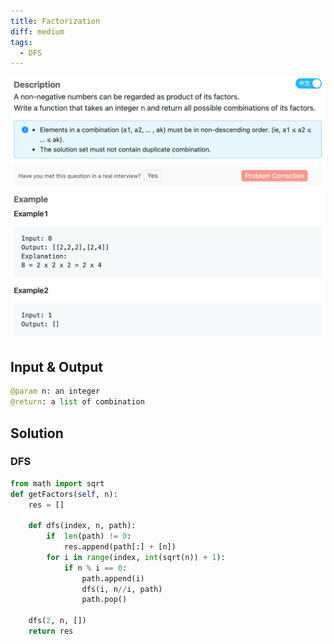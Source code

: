 ```yaml
---
title: Factorization
diff: medium
tags:
  - DFS
---
```


<img class="medium-zoom" src="/algo/factorization.png" alt="https://lintcode.com/problem/factorization">

## Input & Output

```py
@param n: an integer
@return: a list of combination
```

## Solution

### DFS

```py
from math import sqrt
def getFactors(self, n):
    res = []

    def dfs(index, n, path):
        if  len(path) != 0:
            res.append(path[:] + [n])
        for i in range(index, int(sqrt(n)) + 1):
            if n % i == 0:
                path.append(i)
                dfs(i, n//i, path)
                path.pop()

    dfs(2, n, [])
    return res
```
